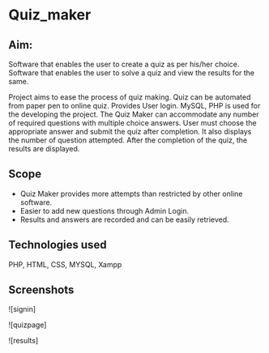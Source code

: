 # Quiz_maker

## Aim:
Software that enables the user to create a quiz as per his/her choice. Software that enables the user to solve a quiz and view the results for the same.

Project aims to ease the process of quiz making. Quiz can be automated from paper pen to online quiz. Provides User login. MySQL, PHP is used for the developing the project.
The Quiz Maker can accommodate any number of required questions with multiple choice answers. User must choose the appropriate answer and submit the quiz after completion. It also displays the number of question attempted. After the completion of the quiz, the results are displayed.

## Scope
* Quiz Maker provides more attempts than restricted by other online software.
* Easier to add new questions through Admin Login.
* Results and answers are recorded and can be easily retrieved.

## Technologies used
PHP, HTML, CSS, MYSQL, Xampp

## Screenshots

![signin]

![quizpage]

![results]
